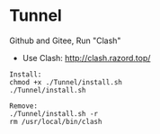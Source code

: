 # Tunnel
Github and Gitee, Run "Clash"

* Use Clash: http://clash.razord.top/
```Shell
Install:
chmod +x ./Tunnel/install.sh
./Tunnel/install.sh

Remove:
./Tunnel/install.sh -r
rm /usr/local/bin/clash
```
